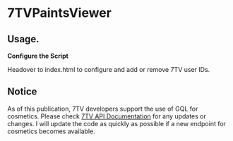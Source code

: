 # 7TVPaintsViewer

## Usage. 

**Configure the Script**   

Headover to index.html to configure and add or remove 7TV user IDs.

## Notice

As of this publication, 7TV developers support the use of GQL for cosmetics. Please check [7TV API Documentation](https://7tv.io/docs) for any updates or changes.
I will update the code as quickly as possible if a new endpoint for cosmetics becomes available.
